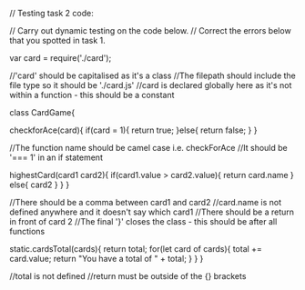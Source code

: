// Testing task 2 code:

// Carry out dynamic testing on the code below.
// Correct the errors below that you spotted in task 1.

var card = require('./card');

//'card' should be capitalised as it's a class
//The filepath should include the file type so it should be './card.js'
//card is declared globally here as it's not within a function - this should be a constant

class CardGame{

  checkforAce(card){
    if(card = 1){
      return true;
    }else{
      return false;
    }
  }

  //The function name should be camel case i.e. checkForAce
  //It should be '=== 1' in an if statement

  highestCard(card1 card2){
    if(card1.value > card2.value){
      return card.name
    }
    else{
      card2
    }
   }
  }

  //There should be a comma between card1 and card2
  //card.name is not defined anywhere and it doesn't say which card1
  //There should be a return in front of card 2
  //The final '}' closes the class - this should be after all functions

  static.cardsTotal(cards){
    return total;
    for(let card of cards){
      total += card.value;
      return "You have a total of " + total;
    }
  }
}

//total is not defined
//return must be outside of the {} brackets
